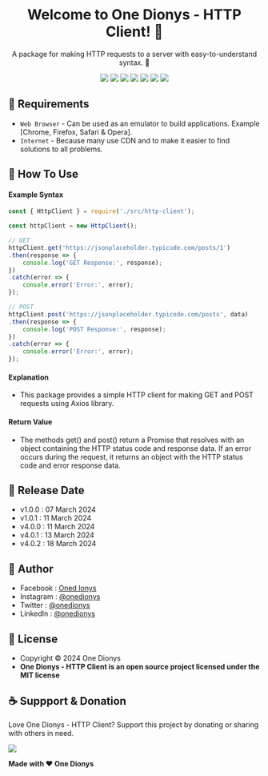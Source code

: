 <h1 align="center">Welcome to One Dionys - HTTP Client! 👋 </h1>

<p align="center">A package for making HTTP requests to a server with easy-to-understand syntax. 💖 </p>

<p align="center">
<img src="https://img.shields.io/github/contributors/onedionys/onedionys-http-client?style=flat-square">
<img src="https://img.shields.io/github/issues/onedionys/onedionys-http-client?style=flat-square">
<img src="https://img.shields.io/github/stars/onedionys/onedionys-http-client?style=flat-square"> 
<img src="https://img.shields.io/github/forks/onedionys/onedionys-http-client?style=flat-square">
<img src="https://img.shields.io/github/last-commit/onedionys/onedionys-http-client.svg?style=flat-square">
<img src="https://img.shields.io/github/languages/code-size/onedionys/onedionys-http-client?style=flat-square">
<img src="https://img.shields.io/github/license/onedionys/onedionys-http-client?style=flat-square">
</p>

## 💾 Requirements

* `Web Browser` - Can be used as an emulator to build applications. Example [Chrome, Firefox, Safari & Opera].
* `Internet` - Because many use CDN and to make it easier to find solutions to all problems.

## 🎯 How To Use

#### Example Syntax

```javascript
const { HttpClient } = require('./src/http-client');

const httpClient = new HttpClient();

// GET
httpClient.get('https://jsonplaceholder.typicode.com/posts/1')
.then(response => {
    console.log('GET Response:', response);
})
.catch(error => {
    console.error('Error:', error);
});

// POST
httpClient.post('https://jsonplaceholder.typicode.com/posts', data)
.then(response => {
    console.log('POST Response:', response);
})
.catch(error => {
    console.error('Error:', error);
});
```

#### Explanation

* This package provides a simple HTTP client for making GET and POST requests using Axios library.

#### Return Value

* The methods get() and post() return a Promise that resolves with an object containing the HTTP status code and response data. If an error occurs during the request, it returns an object with the HTTP status code and error response data.

## 📆 Release Date

* v1.0.0 : 07 March 2024
* v1.0.1 : 11 March 2024
* v4.0.0 : 11 March 2024
* v4.0.1 : 13 March 2024
* v4.0.2 : 18 March 2024

## 🧑 Author

* Facebook : <a href="https://www.facebook.com/theonedionys"> Oned Ionys</a>
* Instagram : <a href="https://www.instagram.com/onedionys/"> @onedionys</a>
* Twitter : <a href="https://twitter.com/onedionys"> @onedionys</a>
* LinkedIn :  <a href="https://www.linkedin.com/in/onedionys/"> @onedionys</a>

## 📝 License

* Copyright © 2024 One Dionys
* **One Dionys - HTTP Client is an open source project licensed under the MIT license**

## ☕️ Suppport & Donation

Love One Dionys - HTTP Client? Support this project by donating or sharing with others in need.

<a href="https://www.buymeacoffee.com/onedionys"><img src="https://img.shields.io/badge/Buy_Me_A_Coffee-FFDD00?style=for-the-badge&logo=buy-me-a-coffee&logoColor=black"/> </a>

**Made with ❤️ One Dionys**
